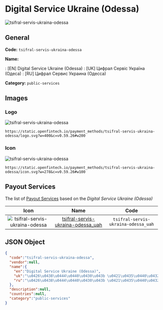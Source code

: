 
# Digital Service Ukraine (Odessa) 
![tsifral-servis-ukraina-odessa](https://static.openfintech.io/payment_methods/tsifral-servis-ukraina-odessa/logo.svg?w=400&c=v0.59.26#w200)  

## General 
**Code:** `tsifral-servis-ukraina-odessa` 
 
**Name:** 
 
:	[EN] Digital Service Ukraine (Odessa) 
:	[UK] Цифрал Сервіс Україна (Одеса) 
:	[RU] Цифрал Сервис Украина (Одесса) 
 
**Category:** `public-services` 
 

## Images 

### Logo 
![tsifral-servis-ukraina-odessa](https://static.openfintech.io/payment_methods/tsifral-servis-ukraina-odessa/logo.svg?w=400&c=v0.59.26#w200)  

```
https://static.openfintech.io/payment_methods/tsifral-servis-ukraina-odessa/logo.svg?w=400&c=v0.59.26#w200
```  

### Icon 
![tsifral-servis-ukraina-odessa](https://static.openfintech.io/payment_methods/tsifral-servis-ukraina-odessa/icon.svg?w=278&c=v0.59.26#w100)  

```
https://static.openfintech.io/payment_methods/tsifral-servis-ukraina-odessa/icon.svg?w=278&c=v0.59.26#w100
```  

## Payout Services 
 
The list of [Payout Services](/payout-services/) based on the _Digital Service Ukraine (Odessa)_ 

|Icon|Name|Code| 
|:---:|:---:|:---:| 
|![tsifral-servis-ukraina-odessa](https://static.openfintech.io/payout_methods/tsifral-servis-ukraina-odessa/icon.png?w=278&c=v0.59.26#w40) |[tsifral-servis-ukraina-odessa_uah](/payout-services/tsifral-servis-ukraina-odessa_uah/)|`tsifral-servis-ukraina-odessa_uah`| 
 

## JSON Object 

```json
{
  "code":"tsifral-servis-ukraina-odessa",
  "vendor":null,
  "name":{
    "en":"Digital Service Ukraine (Odessa)",
    "uk":"\u0426\u0438\u0444\u0440\u0430\u043b \u0421\u0435\u0440\u0432\u0456\u0441 \u0423\u043a\u0440\u0430\u0457\u043d\u0430 (\u041e\u0434\u0435\u0441\u0430)",
    "ru":"\u0426\u0438\u0444\u0440\u0430\u043b \u0421\u0435\u0440\u0432\u0438\u0441 \u0423\u043a\u0440\u0430\u0438\u043d\u0430 (\u041e\u0434\u0435\u0441\u0441\u0430)"
  },
  "description":null,
  "countries":null,
  "category":"public-services"
}
```  

